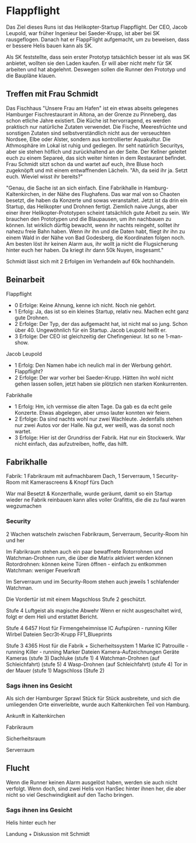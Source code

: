 # Flappflight

Das Ziel dieses Runs ist das Helikopter-Startup Flappflight.
Der CEO, Jacob Leupold, war früher Ingenieur bei Saeder-Krupp, ist aber bei SK rausgeflogen.
Danach hat er FlappFlight aufgemacht, um zu beweisen, dass er bessere Helis bauen kann als SK.

Als SK feststellte, dass sein erster Prototyp tatsächlich besser ist als was SK anbietet, wollten sie den Laden kaufen.
Er will aber nicht mehr für SK arbeiten und hat abgelehnt.
Deswegen sollen die Runner den Prototyp und die Baupläne klauen.

## Treffen mit Frau Schmidt

Das Fischhaus "Unsere Frau am Hafen" ist ein etwas abseits gelegenes Hamburger Fischrestaurant in Altona, an der Grenze zu Pinneberg, das schon etliche Jahre existiert.
Die Küche ist hervorragend, es werden praktisch nur natürliche Zutaten verwendet.
Die Fische, Meeresfrüchte und sonstigen Zutaten sind selbstverständlich nicht aus der verseuchten Nordsee, Elbe oder Alster, sondern aus kontrollierter Aquakultur.
Die Athmosphäre im Lokal ist ruhig und gediegen. Ihr seht natürlich Securitys, aber sie stehen höflich und zurückhaltend an der Seite.
Der Kellner geleitet euch zu einem Separeé, das sich weiter hinten in dem Restaurant befindet. 
Frau Schmidt sitzt schon da und wartet auf euch, ihre Bluse hoch zugeknöpft und mit einem entwaffnenden Lächeln.
"Ah, da seid ihr ja. Setzt euch. Wieviel wisst ihr bereits?"

"Genau, die Sache ist an sich einfach.
Eine Fabrikhalle in Hamburg-Kaltenkirchen, in der Nähe des Flughafens.
Das war mal von so Chaoten besetzt, die haben da Konzerte und sowas veranstaltet.
Jetzt ist da drin ein Startup, das Helikopter und Drohnen fertigt.
Ziemlich naive Jungs, aber einer ihrer Helikopter-Prototypen scheint tatsächlich gute Arbeit zu sein.
Wir brauchen den Prototypen und die Blaupausen, um ihn nachbauen zu können.
Ist wirklich dürftig bewacht, wenn ihr nachts reingeht, solltet ihr nahezu freie Bahn haben.
Wenn ihr ihn und die Daten habt, fliegt ihr ihn zu einem Wald in der Nähe von Bad Godesberg, die Koordinaten folgen noch.
Am besten löst ihr keinen Alarm aus, ihr wollt ja nicht die Flugsicherung hinter euch her haben.
Da kriegt ihr dann 50k Nuyen, insgesamt."

Schmidt lässt sich mit 2 Erfolgen im Verhandeln auf 60k hochhandeln.

## Beinarbeit

Flappflight
* 0 Erfolge: Keine Ahnung, kenne ich nicht. Noch nie gehört.
* 1 Erfolg:  Ja, das ist so ein kleines Startup, relativ neu. Machen echt ganz gute Drohnen.
* 2 Erfolge: Der Typ, der das aufgemacht hat, ist nicht mal so jung. Schon über 40. Ungewöhnlich für ein Startup. Jacob Leupold heißt er.
* 3 Erfolge: Der CEO ist gleichzeitig der Chefingenieur. Ist so ne 1-man-show.

Jacob Leupold
* 1 Erfolg:  Den Namen habe ich neulich mal in der Werbung gehört. Flappflight?
* 2 Erfolge: Der war vorher bei Saeder-Krupp. Hätten ihn wohl nicht gehen lassen sollen, jetzt haben sie plötzlich nen starken Konkurrenten.

Fabrikhalle
* 1 Erfolg:  Hm, ich vermisse die alten Tage. Da gab es da echt geile Konzerte. Etwas abgelegen, aber umso lauter konnten wir feiern.
* 2 Erfolge: Da sind nachts wohl nur zwei Wachleute. Jedenfalls stehen nur zwei Autos vor der Halle. Na gut, wer weiß, was da sonst noch wartet.
* 3 Erfolge: Hier ist der Grundriss der Fabrik. Hat nur ein Stockwerk. War nicht einfach, das aufzutreiben, hoffe, das hilft.

## Fabrikhalle

Fabrik: 1 Fabrikraum mit aufmachbarem Dach, 1 Serverraum, 1 Security-Room mit Kamerascreens & Knopf fürs Dach

War mal Besetzt & Konzerthalle, wurde geräumt, damit so ein Startup wieder ne Fabrik reinbauen kann
    alles voller Grafittis, die die zu faul waren wegzumachen

### Security

2 Wachen watscheln zwischen Fabrikraum, Serverraum, Security-Room hin und her

Im Fabrikraum stehen auch ein paar bewaffnete Rotorrohnen und Watchman-Drohnen rum, die über die Matrix aktiviert werden können
    Rotordrohnen: können keine Türen öffnen - einfach zu entkommen
    Watchman: weniger Feuerkraft

Im Serverraum und im Security-Room stehen auch jeweils 1 schlafender Watchman.

Die Vordertür ist mit einem Magschloss Stufe 2 geschützt.

Stufe 4 Luftgeist als magische Abwehr
    Wenn er nicht ausgeschaltet wird, folgt er dem Heli und erstattet Bericht.

Stufe 4 6457 Host für Firmengeheimnisse
    IC
        Aufspüren - running
        Killer
        Wirbel
    Dateien
        Secr3t-Krupp
        FF1_Blueprints
        
Stufe 3 4365 Host für die Fabrik + Sicherheitssystem 1 Marke
    IC
        Patrouille - running
        Killer - running
        Marker
    Dateien
        Kamera-Aufzeichnungen
    Geräte
        Kameras (stufe 3)
        Dachluke (stufe 1)
        4 Watchman-Drohnen  (auf Schleichfahrt) (stufe 5)
        4 Wasp-Drohnen      (auf Schleichfahrt) (stufe 4)
        Tor in der Mauer (stufe 1)
        Magschloss (Stufe 2)

### Sags ihnen ins Gesicht

Als sich der Hamburger Sprawl Stück für Stück ausbreitete, und sich die umliegenden Orte einverleibte, wurde auch Kaltenkirchen Teil von Hamburg.

Ankunft in Kaltenkirchen

Fabrikraum

Sicherheitsraum

Serverraum

## Flucht

Wenn die Runner keinen Alarm ausgelöst haben, werden sie auch nicht verfolgt.
Wenn doch, sind zwei Helis von HanSec hinter ihnen her, die aber nicht so viel Geschwindigkeit auf den Tacho bringen.

### Sags ihnen ins Gesicht

Helis hinter euch her

Landung + Diskussion mit Schmidt

